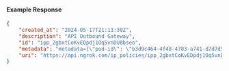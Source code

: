<!-- Code generated for API Clients. DO NOT EDIT. -->

#### Example Response

```json
{
	"created_at": "2024-05-17T21:11:30Z",
	"description": "API Outbound Gateway",
	"id": "ipp_2gbxtCoKvEDpdj1Oq5vnDU8bseo",
	"metadata": "metadata={\"pod-id\": \"b3d9c464-4f48-4783-a741-d7d7d5db310f\"}",
	"uri": "https://api.ngrok.com/ip_policies/ipp_2gbxtCoKvEDpdj1Oq5vnDU8bseo"
}
```
